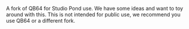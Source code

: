 A fork of QB64 for Studio Pond use. We have some ideas and want to toy around with this. This is not intended for public use, we recommend you use QB64 or a different fork.
